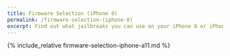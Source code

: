 ```yaml
---
title: Firmware Selection (iPhone 8)
permalink: /firmware-selection-(iphone-8)
excerpt: Find out what jailbreaks you can use on your iPhone 8 or iPhone 8 Plus
---
```


{% include_relative firmware-selection-iphone-a11.md %}
